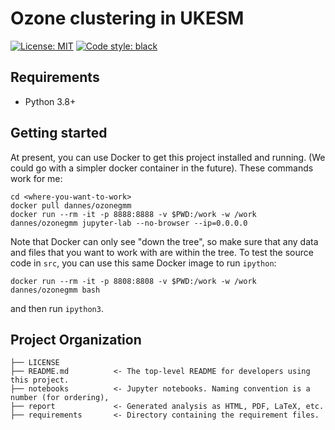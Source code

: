 # Ozone clustering in UKESM

 [![License: MIT](https://img.shields.io/badge/License-MIT-blue.svg)](https://opensource.org/licenses/MIT)
 <a href="https://github.com/psf/black"><img alt="Code style: black" src="https://img.shields.io/badge/code%20style-black-000000.svg"></a>

## Requirements
- Python 3.8+

## Getting started
At present, you can use Docker to get this project installed and running. (We could go with a simpler docker container in the future). These commands work for me:
```
cd <where-you-want-to-work>
docker pull dannes/ozonegmm
docker run --rm -it -p 8888:8888 -v $PWD:/work -w /work dannes/ozonegmm jupyter-lab --no-browser --ip=0.0.0.0
```
Note that Docker can only see "down the tree", so make sure that any data and files that you want to work with are within the tree. To test the source code in `src`, you can use this same Docker image to run `ipython`:
```
docker run --rm -it -p 8808:8808 -v $PWD:/work -w /work dannes/ozonegmm bash
```
and then run `ipython3`. 


## Project Organization
```
├── LICENSE
├── README.md          <- The top-level README for developers using this project.
├── notebooks          <- Jupyter notebooks. Naming convention is a number (for ordering),
├── report             <- Generated analysis as HTML, PDF, LaTeX, etc.
├── requirements       <- Directory containing the requirement files.



